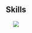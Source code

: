<p align="center">
    <img alt="" src="https://github-readme-stats.vercel.app/api?username=karma8022&show_icons=true&theme=tokyonight">
</p>

<h2 align="center">Skills </h2>
<p align="center">
  <a href="https://skillicons.dev">
    <img src="https://skillicons.dev/icons?i=python,cpp,react,docker,aws,java,html,css,js,git,postman" />
  </a>
</p>
